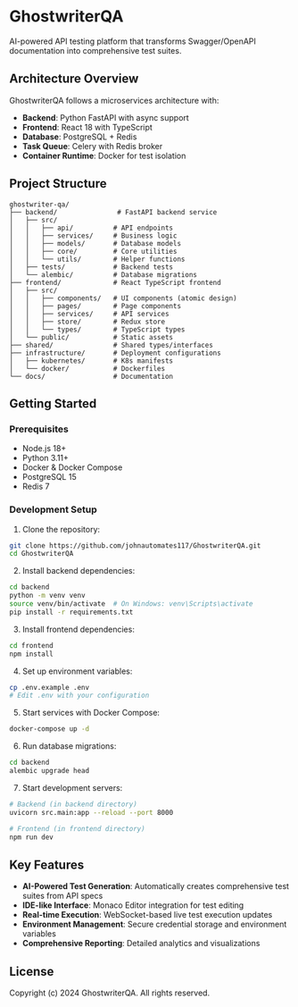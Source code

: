 # GhostwriterQA

AI-powered API testing platform that transforms Swagger/OpenAPI documentation into comprehensive test suites.

## Architecture Overview

GhostwriterQA follows a microservices architecture with:
- **Backend**: Python FastAPI with async support
- **Frontend**: React 18 with TypeScript
- **Database**: PostgreSQL + Redis
- **Task Queue**: Celery with Redis broker
- **Container Runtime**: Docker for test isolation

## Project Structure

```
ghostwriter-qa/
├── backend/               # FastAPI backend service
│   ├── src/
│   │   ├── api/          # API endpoints
│   │   ├── services/     # Business logic
│   │   ├── models/       # Database models
│   │   ├── core/         # Core utilities
│   │   └── utils/        # Helper functions
│   ├── tests/            # Backend tests
│   └── alembic/          # Database migrations
├── frontend/             # React TypeScript frontend
│   ├── src/
│   │   ├── components/   # UI components (atomic design)
│   │   ├── pages/        # Page components
│   │   ├── services/     # API services
│   │   ├── store/        # Redux store
│   │   └── types/        # TypeScript types
│   └── public/           # Static assets
├── shared/               # Shared types/interfaces
├── infrastructure/       # Deployment configurations
│   ├── kubernetes/       # K8s manifests
│   └── docker/           # Dockerfiles
└── docs/                 # Documentation
```

## Getting Started

### Prerequisites
- Node.js 18+
- Python 3.11+
- Docker & Docker Compose
- PostgreSQL 15
- Redis 7

### Development Setup

1. Clone the repository:
```bash
git clone https://github.com/johnautomates117/GhostwriterQA.git
cd GhostwriterQA
```

2. Install backend dependencies:
```bash
cd backend
python -m venv venv
source venv/bin/activate  # On Windows: venv\Scripts\activate
pip install -r requirements.txt
```

3. Install frontend dependencies:
```bash
cd frontend
npm install
```

4. Set up environment variables:
```bash
cp .env.example .env
# Edit .env with your configuration
```

5. Start services with Docker Compose:
```bash
docker-compose up -d
```

6. Run database migrations:
```bash
cd backend
alembic upgrade head
```

7. Start development servers:
```bash
# Backend (in backend directory)
uvicorn src.main:app --reload --port 8000

# Frontend (in frontend directory)
npm run dev
```

## Key Features

- **AI-Powered Test Generation**: Automatically creates comprehensive test suites from API specs
- **IDE-like Interface**: Monaco Editor integration for test editing
- **Real-time Execution**: WebSocket-based live test execution updates
- **Environment Management**: Secure credential storage and environment variables
- **Comprehensive Reporting**: Detailed analytics and visualizations

## License

Copyright (c) 2024 GhostwriterQA. All rights reserved.